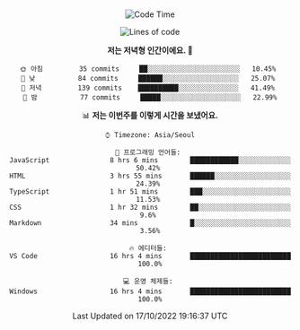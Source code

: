 <div align="center">

<br />

 <!--START_SECTION:waka-->
![Code Time](http://img.shields.io/badge/Code%20Time-46%20hrs%204%20mins-blue)

![Lines of code](https://img.shields.io/badge/%EC%A0%80%EB%8A%94%20%EC%97%AC%ED%83%9C%EA%B9%8C%EC%A7%80%20-81%20Thousand%20%EC%A4%84%EC%9D%98%20%EC%BD%94%EB%93%9C%EB%A5%BC%20%EC%9E%91%EC%84%B1%ED%96%88%EC%96%B4%EC%9A%94.-blue)

**저는 저녁형 인간이에요. 🦉** 

```text
🌞 아침         35 commits     ██░░░░░░░░░░░░░░░░░░░░░░░   10.45% 
🌆 낮　         84 commits     ██████░░░░░░░░░░░░░░░░░░░   25.07% 
🌃 저녁         139 commits    ██████████░░░░░░░░░░░░░░░   41.49% 
🌙 밤　         77 commits     █████░░░░░░░░░░░░░░░░░░░░   22.99%

```


📊 **저는 이번주를 이렇게 시간을 보냈어요.** 

```text
⌚︎ Timezone: Asia/Seoul

💬 프로그래밍 언어들: 
JavaScript               8 hrs 6 mins        ████████████░░░░░░░░░░░░░   50.42% 
HTML                     3 hrs 55 mins       ██████░░░░░░░░░░░░░░░░░░░   24.39% 
TypeScript               1 hr 51 mins        ███░░░░░░░░░░░░░░░░░░░░░░   11.53% 
CSS                      1 hr 32 mins        ██░░░░░░░░░░░░░░░░░░░░░░░   9.6% 
Markdown                 34 mins             █░░░░░░░░░░░░░░░░░░░░░░░░   3.56%

🔥 에디터들: 
VS Code                  16 hrs 4 mins       █████████████████████████   100.0%

💻 운영 체제들: 
Windows                  16 hrs 4 mins       █████████████████████████   100.0%

```


 Last Updated on 17/10/2022 19:16:37 UTC
<!--END_SECTION:waka-->

</div>
